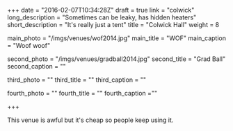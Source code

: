 +++
date = "2016-02-07T10:34:28Z"
draft = true
link = "colwick"
long_description = "Sometimes can be leaky, has hidden heaters"
short_description = "It's really just a tent"
title = "Colwick Hall"
weight = 8

main_photo = "/imgs/venues/wof2014.jpg"
main_title = "WOF"
main_caption = "Woof woof"

second_photo = "/imgs/venues/gradball2014.jpg"
second_title = "Grad Ball"
second_caption = ""

third_photo = ""
third_title = ""
third_caption = ""

fourth_photo = ""
fourth_title = ""
fourth_caption =""

+++

This venue is awful but it's cheap so people keep using it.
